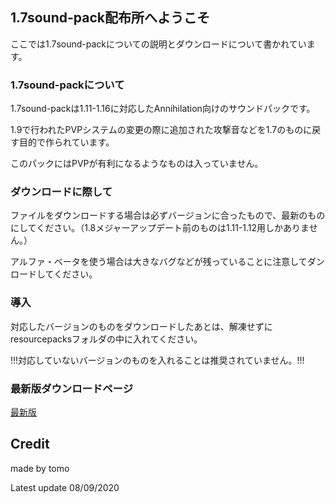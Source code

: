## 1.7sound-pack配布所へようこそ

ここでは1.7sound-packについての説明とダウンロードについて書かれています。

### 1.7sound-packについて

1.7sound-packは1.11-1.16に対応したAnnihilation向けのサウンドパックです。

1.9で行われたPVPシステムの変更の際に追加された攻撃音などを1.7のものに戻す目的で作られています。

このパックにはPVPが有利になるようなものは入っていません。

### ダウンロードに際して

ファイルをダウンロードする場合は必ずバージョンに合ったもので、最新のものにしてください。（1.8メジャーアップデート前のものは1.11-1.12用しかありません。）

アルファ・ベータを使う場合は大きなバグなどが残っていることに注意してダンロードしてください。

### 導入

対応したバージョンのものをダウンロードしたあとは、解凍せずにresourcepacksフォルダの中に入れてください。

!!!対応していないバージョンのものを入れることは推奨されていません。!!!

### 最新版ダウンロードページ

[最新版](https://github.com/TI0360/1.7sound-pack/releases/latest)

## Credit

made by tomo

Latest update 08/09/2020

